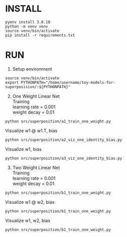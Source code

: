 # INSTALL
```
pyenv install 3.8.10
python -m venv venv
source venv/bin/activate
pip install -r requirements.txt
```

# RUN
1. Setup environment  
```
source venv/bin/activate
export PYTHONPATH="/home/username/toy-models-for-superposision/:${PYTHONPATH}"
```
  
2. One Weight Linear Net  
Training  
learning rate = 0.001  
weight decay = 0.01  
```
python src/superposition/a1_train_one_weight.py
```
  
Visualize w1 @ w1.T, bias  
```
python src/superposition/a2_viz_one_identity_bias.py
```
  
Visualize w1, bias  
```
python src/superposition/a3_viz_one_identity_bias.py
```

3. Two Weight Linear Net  
Training  
learning rate = 0.001  
weight decay = 0.01  
```
python src/superposition/b1_train_one_weight.py
```
  
Visualize w1 @ w2, bias  
```
python src/superposition/b1_train_one_weight.py
```

Visualize w1, w2, bias
```
python src/superposition/b1_train_one_weight.py
```

